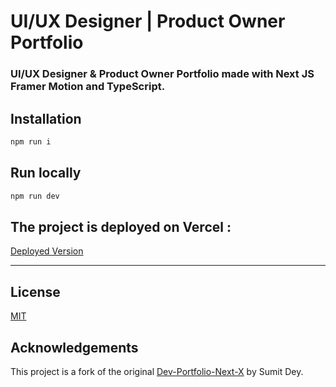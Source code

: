 # UI/UX Designer | Product Owner Portfolio

### UI/UX Designer & Product Owner Portfolio made with Next JS Framer Motion and TypeScript.

## Installation

```bash
npm run i
```

## Run locally

```bash
npm run dev
```

## The project is deployed on Vercel :

[Deployed Version](https://ioanna-kalomalou.vercel.app/)

---

## License

[MIT](https://choosealicense.com/licenses/mit/)

## Acknowledgements

This project is a fork of the original [Dev-Portfolio-Next-X](https://github.com/Dey-Sumit/Dev-Portfolio-Next-X) by Sumit Dey.
